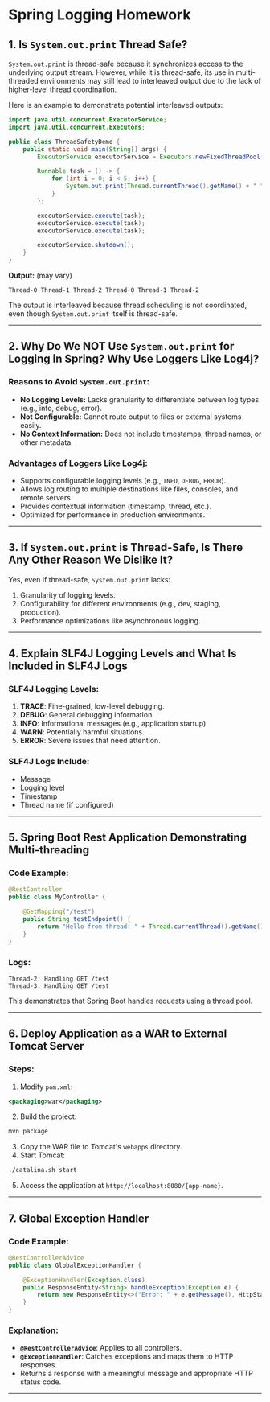 # Spring Logging Homework

## 1. Is `System.out.print` Thread Safe?

`System.out.print` is thread-safe because it synchronizes access to the underlying output stream. However, while it is thread-safe, its use in multi-threaded environments may still lead to interleaved output due to the lack of higher-level thread coordination.

Here is an example to demonstrate potential interleaved outputs:

```java
import java.util.concurrent.ExecutorService;
import java.util.concurrent.Executors;

public class ThreadSafetyDemo {
    public static void main(String[] args) {
        ExecutorService executorService = Executors.newFixedThreadPool(3);

        Runnable task = () -> {
            for (int i = 0; i < 5; i++) {
                System.out.print(Thread.currentThread().getName() + " ");
            }
        };

        executorService.execute(task);
        executorService.execute(task);
        executorService.execute(task);

        executorService.shutdown();
    }
}
```

**Output:** (may vary)
```
Thread-0 Thread-1 Thread-2 Thread-0 Thread-1 Thread-2
```

The output is interleaved because thread scheduling is not coordinated, even though `System.out.print` itself is thread-safe.

---

## 2. Why Do We NOT Use `System.out.print` for Logging in Spring? Why Use Loggers Like Log4j?

### Reasons to Avoid `System.out.print`:
- **No Logging Levels:** Lacks granularity to differentiate between log types (e.g., info, debug, error).
- **Not Configurable:** Cannot route output to files or external systems easily.
- **No Context Information:** Does not include timestamps, thread names, or other metadata.

### Advantages of Loggers Like Log4j:
- Supports configurable logging levels (e.g., `INFO`, `DEBUG`, `ERROR`).
- Allows log routing to multiple destinations like files, consoles, and remote servers.
- Provides contextual information (timestamp, thread, etc.).
- Optimized for performance in production environments.

---

## 3. If `System.out.print` is Thread-Safe, Is There Any Other Reason We Dislike It?

Yes, even if thread-safe, `System.out.print` lacks:
1. Granularity of logging levels.
2. Configurability for different environments (e.g., dev, staging, production).
3. Performance optimizations like asynchronous logging.

---

## 4. Explain SLF4J Logging Levels and What Is Included in SLF4J Logs

### SLF4J Logging Levels:
1. **TRACE**: Fine-grained, low-level debugging.
2. **DEBUG**: General debugging information.
3. **INFO**: Informational messages (e.g., application startup).
4. **WARN**: Potentially harmful situations.
5. **ERROR**: Severe issues that need attention.

### SLF4J Logs Include:
- Message
- Logging level
- Timestamp
- Thread name (if configured)

---

## 5. Spring Boot Rest Application Demonstrating Multi-threading

### Code Example:
```java
@RestController
public class MyController {

    @GetMapping("/test")
    public String testEndpoint() {
        return "Hello from thread: " + Thread.currentThread().getName();
    }
}
```

### Logs:
```
Thread-2: Handling GET /test
Thread-3: Handling GET /test
```
This demonstrates that Spring Boot handles requests using a thread pool.

---

## 6. Deploy Application as a WAR to External Tomcat Server

### Steps:
1. Modify `pom.xml`:
```xml
<packaging>war</packaging>
```
2. Build the project:
```bash
mvn package
```
3. Copy the WAR file to Tomcat's `webapps` directory.
4. Start Tomcat:
```bash
./catalina.sh start
```
5. Access the application at `http://localhost:8080/{app-name}`.

---

## 7. Global Exception Handler

### Code Example:
```java
@RestControllerAdvice
public class GlobalExceptionHandler {

    @ExceptionHandler(Exception.class)
    public ResponseEntity<String> handleException(Exception e) {
        return new ResponseEntity<>("Error: " + e.getMessage(), HttpStatus.INTERNAL_SERVER_ERROR);
    }
}
```

### Explanation:
- **`@RestControllerAdvice`**: Applies to all controllers.
- **`@ExceptionHandler`**: Catches exceptions and maps them to HTTP responses.
- Returns a response with a meaningful message and appropriate HTTP status code.

---
